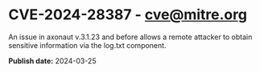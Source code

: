 # CVE-2024-28387 - cve@mitre.org

An issue in axonaut v.3.1.23 and before allows a remote attacker to obtain sensitive information via the log.txt component.

**Publish date:** 2024-03-25
